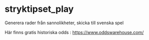 # stryktipset_play
Generera rader från sannolikheter, skicka till svenska spel


Här finns gratis historiska odds : https://www.oddswarehouse.com/

